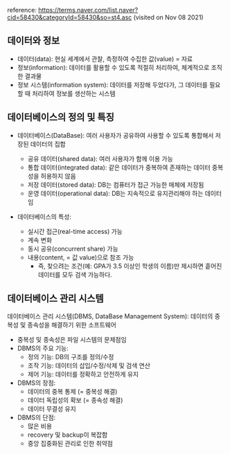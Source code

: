 reference: https://terms.naver.com/list.naver?cid=58430&categoryId=58430&so=st4.asc (visited on Nov 08 2021)

## 데이터와 정보
 * 데이터(data): 현실 세계에서 관찰, 측정하여 수집한 값(value) = 자료
 * 정보(information): 데이터를 활용할 수 있도록 적절히 처리하여, 체계적으로 조직한 결과물
 * 정보 시스템(information system): 데이터를 저장해 두었다가, 그 데이터를 필요할 때 처리하여 정보를 생산하는 시스템

## 데이터베이스의 정의 및 특징
 * 데이터베이스(DataBase): 여러 사용자가 공유하여 사용할 수 있도록 통합해서 저장된 데이터의 집합
   * 공유 데이터(shared data): 여러 사용자가 함께 이용 가능
   * 통합 데이터(integrated data): 같은 데이터가 중복하여 존재하는 데이터 중복성을 허용하지 않음
   * 저장 데이터(stored data): DB는 컴퓨터가 접근 가능한 매체에 저장됨
   * 운영 데이터(operational data): DB는 지속적으로 유지관리해야 하는 데이터임

 * 데이터베이스의 특성:
   * 실시간 접근(real-time access) 가능
   * 계속 변화
   * 동시 공유(concurrent share) 가능
   * 내용(content, = 값 value)으로 참조 가능
     * 즉, 찾으려는 조건(예: GPA가 3.5 이상인 학생의 이름)만 제시하면 흩어진 데이터를 모두 검색 가능하다.

## 데이터베이스 관리 시스템
데이터베이스 관리 시스템(DBMS, DataBase Management System): 데이터의 중복성 및 종속성을 해결하기 위한 소프트웨어
 * 중복성 및 종속성은 파일 시스템의 문제점임
 * DBMS의 주요 기능:
   * 정의 기능: DB의 구조를 정의/수정
   * 조작 기능: 데이터의 삽입/수정/삭제 및 검색 연산
   * 제어 기능: 데이터를 정확하고 안전하게 유지
 * DBMS의 장점:
   * 데이터의 중복 통제 (= 중복성 해결)
   * 데이터 독립성의 확보 (= 종속성 해결)
   * 데이터 무결성 유지
 * DBMS의 단점:
   * 많은 비용
   * recovery 및 backup이 복잡함
   * 중앙 집중화된 관리로 인한 취약점
